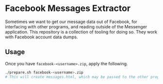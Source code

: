 # Facebook Messages Extractor

Sometimes we want to get our message data out of Facebook, for interfacing with
other programs, and reading outside of the Messenger application. This
repository is a collection of tooling for doing so. They work with Facebook
account data dumps.

## Usage

Once you have `facebook-<username>.zip`, apply the following.

```bash
./prepare.sh facebook-<username>.zip
# This will create messages.html, which may be passed to the other programs.
```

